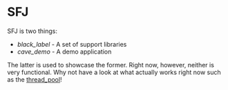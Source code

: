 SFJ
===

SFJ is two things:

*	*black_label* - A set of support libraries
*	*cave_demo* - A demo application

The latter is used to showcase the former. Right now, however, 
neither is very functional. Why not have a look at what actually works
right now such as the [thread_pool](https://github.com/frederikaalund/sfj/blob/master/black_label/libraries/thread_pool/test/test_1.cpp)!